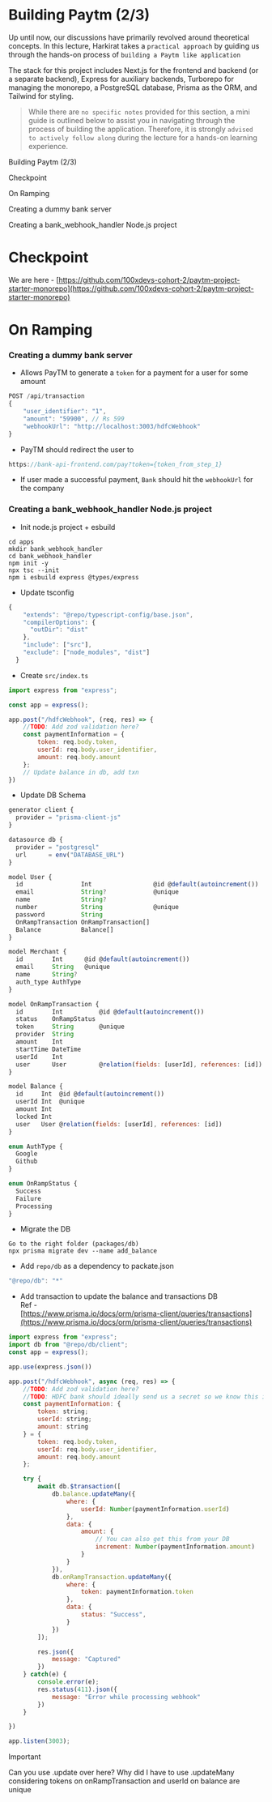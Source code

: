 # Building Paytm (2/3)

Up until now, our discussions have primarily revolved around theoretical concepts. In this lecture, Harkirat takes a `practical approach` by guiding us through the hands-on process of `building a Paytm like application`

  

The stack for this project includes Next.js for the frontend and backend (or a separate backend), Express for auxiliary backends, Turborepo for managing the monorepo, a PostgreSQL database, Prisma as the ORM, and Tailwind for styling.

  

> While there are `no specific notes` provided for this section, a mini guide is outlined below to assist you in navigating through the process of building the application. Therefore, it is strongly `advised to actively follow along` during the lecture for a hands-on learning experience.

  

Building Paytm (2/3)

Checkpoint

On Ramping

Creating a dummy bank server

Creating a bank_webhook_handler Node.js project

# **Checkpoint**

We are here - [https://github.com/100xdevs-cohort-2/paytm-project-starter-monorepo](https://github.com/100xdevs-cohort-2/paytm-project-starter-monorepo)

  

# **On Ramping**

### **Creating a dummy bank server**

- Allows PayTM to generate a `token` for a payment for a user for some amount

```JavaScript
POST /api/transaction
{
	"user_identifier": "1",
	"amount": "59900", // Rs 599
	"webhookUrl": "http://localhost:3003/hdfcWebhook"
}
```

- PayTM should redirect the user to

```JavaScript
https://bank-api-frontend.com/pay?token={token_from_step_1}
```

- If user made a successful payment, `Bank` should hit the `webhookUrl` for the company

### **Creating a bank_webhook_handler Node.js project**

- Init node.js project + esbuild

```Shell
cd apps
mkdir bank_webhook_handler
cd bank_webhook_handler
npm init -y
npx tsc --init
npm i esbuild express @types/express
```

- Update tsconfig

```JavaScript
{
    "extends": "@repo/typescript-config/base.json",
    "compilerOptions": {
      "outDir": "dist"
    },
    "include": ["src"],
    "exclude": ["node_modules", "dist"]
  }
```

- Create `src/index.ts`

```JavaScript
import express from "express";

const app = express();

app.post("/hdfcWebhook", (req, res) => {
    //TODO: Add zod validation here?
    const paymentInformation = {
        token: req.body.token,
        userId: req.body.user_identifier,
        amount: req.body.amount
    };
    // Update balance in db, add txn
})
```

- Update DB Schema

```JavaScript
generator client {
  provider = "prisma-client-js"
}

datasource db {
  provider = "postgresql"
  url      = env("DATABASE_URL")
}

model User {
  id                Int                 @id @default(autoincrement())
  email             String?             @unique
  name              String?
  number            String              @unique
  password          String
  OnRampTransaction OnRampTransaction[]
  Balance           Balance[]
}

model Merchant {
  id        Int      @id @default(autoincrement())
  email     String   @unique
  name      String?
  auth_type AuthType
}

model OnRampTransaction {
  id        Int          @id @default(autoincrement())
  status    OnRampStatus
  token     String       @unique
  provider  String
  amount    Int
  startTime DateTime
  userId    Int
  user      User         @relation(fields: [userId], references: [id])
}

model Balance {
  id     Int  @id @default(autoincrement())
  userId Int  @unique
  amount Int
  locked Int
  user   User @relation(fields: [userId], references: [id])
}

enum AuthType {
  Google
  Github
}

enum OnRampStatus {
  Success
  Failure
  Processing
}
```

- Migrate the DB

```Shell
Go to the right folder (packages/db)
npx prisma migrate dev --name add_balance
```

- Add `repo/db` as a dependency to packate.json

```JavaScript
"@repo/db": "*"
```

- Add transaction to update the balance and transactions DB  
    Ref -  
    [https://www.prisma.io/docs/orm/prisma-client/queries/transactions](https://www.prisma.io/docs/orm/prisma-client/queries/transactions)

```JavaScript
import express from "express";
import db from "@repo/db/client";
const app = express();

app.use(express.json())

app.post("/hdfcWebhook", async (req, res) => {
    //TODO: Add zod validation here?
    //TODO: HDFC bank should ideally send us a secret so we know this is sent by them
    const paymentInformation: {
        token: string;
        userId: string;
        amount: string
    } = {
        token: req.body.token,
        userId: req.body.user_identifier,
        amount: req.body.amount
    };

    try {
        await db.$transaction([
            db.balance.updateMany({
                where: {
                    userId: Number(paymentInformation.userId)
                },
                data: {
                    amount: {
                        // You can also get this from your DB
                        increment: Number(paymentInformation.amount)
                    }
                }
            }),
            db.onRampTransaction.updateMany({
                where: {
                    token: paymentInformation.token
                },
                data: {
                    status: "Success",
                }
            })
        ]);

        res.json({
            message: "Captured"
        })
    } catch(e) {
        console.error(e);
        res.status(411).json({
            message: "Error while processing webhook"
        })
    }

})

app.listen(3003);
```

  

> [!important]  
> Can you use .update over here? Why did I have to use .updateMany considering tokens on onRampTransaction and userId on balance are unique